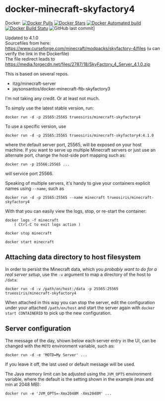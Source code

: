# docker-minecraft-skyfactory4

Docker: [![Docker Pulls](https://img.shields.io/docker/pulls/trueosiris/minecraft-skyfactory4?style=plastic)](https://hub.docker.com/r/trueosiris/minecraft-skyfactory4/) [![Docker Stars](https://img.shields.io/docker/stars/trueosiris/minecraft-skyfactory4?style=plastic)](https://hub.docker.com/r/trueosiris/minecraft-skyfactory4/) [![Docker Automated build](https://img.shields.io/docker/automated/trueosiris/minecraft-skyfactory4?style=plastic)](https://hub.docker.com/r/trueosiris/minecraft-skyfactory4/) [![Docker Build Statu](https://img.shields.io/docker/build/trueosiris/minecraft-skyfactory4?style=plastic)](https://hub.docker.com/r/trueosiris/minecraft-skyfactory4/) ![GitHub last commit](https://img.shields.io/github/last-commit/trueosiris/docker-minecraft-skyfactory4?style=plastic)]

Updated to 4.1.0<br>
Sourcefiles from here: https://www.curseforge.com/minecraft/modpacks/skyfactory-4/files (u can verify the link in the Dockerfile)<br>
The file redirect leads to https://media.forgecdn.net/files/2787/18/SkyFactory_4_Server_4.1.0.zip
    
This is based on several repos. <br>
- itzg/minecraft-server<br>
- jaysonsantos/docker-minecraft-ftb-skyfactory3

I'm not taking any credit. Or at least not much.

To simply use the latest stable version, run:

    docker run -d -p 25565:25565 trueosiris/minecraft-skyfactory4
    
To use a specific version, use 
  
    docker run -d -p 25565:25565 trueosiris/minecraft-skyfactory4:4.1.0

where the default server port, 25565, will be exposed on your host machine. If you want to serve up multiple Minecraft servers or just use an alternate port, change the host-side port mapping such as:

    docker run -p 25566:25565 ...

will service port 25566.

Speaking of multiple servers, it's handy to give your containers explicit names using `--name`, such as

    docker run -d -p 25565:25565 --name minecraft trueosiris/minecraft-skyfactory4

With that you can easily view the logs, stop, or re-start the container:

    docker logs -f minecraft
        ( Ctrl-C to exit logs action )

    docker stop minecraft

    docker start minecraft


## Attaching data directory to host filesystem

In order to persist the Minecraft data, which you *probably want to do for a real server setup*, use the `-v` argument to map a directory of the host to ``/data``:

    docker run -d -v /path/on/host:/data -p 25565:25565 trueosiris/minecraft-skyfactory4

When attached in this way you can stop the server, edit the configuration under your attached ``/path/on/host`` and start the server again with `docker start CONTAINERID` to pick up the new configuration.


## Server configuration

The message of the day, shown below each server entry in the UI, can be changed with the `MOTD` environment variable, such as:

    docker run -d -e 'MOTD=My Server' ...

If you leave it off, the last used or default message will be used.

The Java memory limit can be adjusted using the `JVM_OPTS` environment variable, where the default is the setting shown in the example (max and min at 2048 MB):

    docker run -e 'JVM_OPTS=-Xmx2048M -Xms2048M' ...
